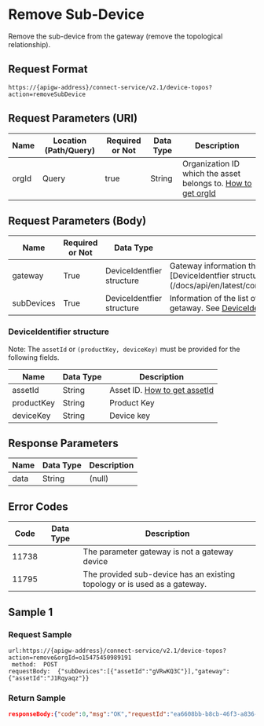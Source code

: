 # Remove Sub-Device



Remove the sub-device from the gateway (remove the topological relationship).

## Request Format

```
https://{apigw-address}/connect-service/v2.1/device-topos?action=removeSubDevice
```

## Request Parameters (URI)

| Name | Location (Path/Query) | Required or Not | Data Type | Description |
|---------------|------------------|----------|-----------|--------------|
| orgId         | Query            | true     | String    | Organization ID which the asset belongs to. [How to get orgId](/docs/api/en/latest/api_faqs#how-to-get-organization-id-orgid-orgid)                |


## Request Parameters (Body)

| Name | Required or Not | Data Type | Description |
|--------------------|----------|-----------|--------------|
| gateway | True      |DeviceIdentfier structure | Gateway information that needs to add sub-device. See [DeviceIdentfier structure] (/docs/api/en/latest/connect/remove_sub_device.html#deviceidentifier) |
| subDevices           | True      | DeviceIdentfier structure | Information of the list of the sub-devices to be added into the specified getaway. See [DeviceIdentfier Structure](/docs/api/en/latest/connect/remove_sub_device.html#deviceidentifier) |


### DeviceIdentifier structure

Note: The `assetId` or `(productKey, deviceKey)` must be provided for the following fields.

| Name | Data Type | Description |
|----------------|----------------|------------------|
| assetId  | String        | Asset ID. [How to get assetId](/docs/api/en/latest/api_faqs.html#how-to-get-asset-id-assetid-assetid)|
| productKey | String         | Product Key      |
| deviceKey | String         | Device key          |




## Response Parameters

| Name | Data Type | Description |
|-------------|-----------------------------------|-----------------------------|
| data | String                           | (null)               |


## Error Codes

| Code| Data Type | Description |
|-------------|-----------------------------------|-----------------------------|
| 11738 |                | The parameter gateway is not a gateway device                |
| 11795 |                | The provided sub-device has an existing topology or is used as a gateway.      |


## Sample 1

### Request Sample

```
url:https://{apigw-address}/connect-service/v2.1/device-topos?action=remove&orgId=o15475450989191
 method:  POST
requestBody:  {"subDevices":[{"assetId":"gVRwKQ3C"}],"gateway":{"assetId":"J1Rqyaqz"}}
```

### Return Sample

```json
responseBody:{"code":0,"msg":"OK","requestId":"ea6608bb-b8cb-46f3-a836-ee24ea9a028c","data":null}
```

